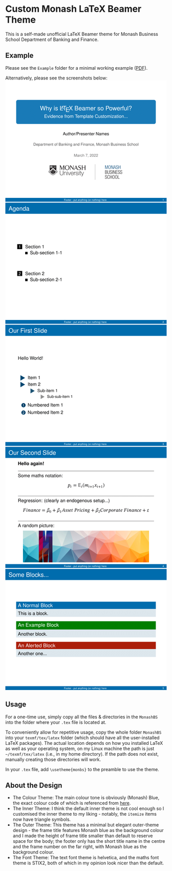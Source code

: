 # Custom Monash LaTeX Beamer Theme

This is a self-made unofficial LaTeX Beamer theme for Monash Business School Department of Banking and Finance. 

## Example

Please see the `Example` folder for a minimal working example ([PDF](Example/example.pdf)).

Alternatively, please see the screenshots below:
![](Example/screenshots/example-1.png)
![](Example/screenshots/example-2.png)
![](Example/screenshots/example-3.png)
![](Example/screenshots/example-4.png)
![](Example/screenshots/example-5.png)

## Usage

For a one-time use, simply copy all the files & directories in the `MonashBS` into the folder where your `.tex` file is located at.

To conveniently allow for repetitive usage, copy the whole folder `MonashBS` into your `texmf/tex/latex` folder (which should have all the user-installed LaTeX packages). The actual location depends on how you installed LaTeX as well as your operating system, on my Linux machine the path is just `~/texmf/tex/latex` (i.e., in my home directory). If the path does not exist, manually creating those directories will work.

In your `.tex` file, add `\usetheme{monbs}` to the preamble to use the theme. 

## About the Design

- The Colour Theme: The main colour tone is obviously (Monash) Blue, the exact colour code of which is referenced from [here](https://www.monash.edu/__data/assets/pdf_file/0004/1656508/9.-Digital-Guidelines.pdf). 
- The Inner Theme: I think the default inner theme is not cool enough so I customised the inner theme to my liking - notably, the `itemize` items now have triangle symbols. 
- The Outer Theme: This theme has a minimal but elegant outer-theme design - the frame title features Monash blue as the background colour and I made the height of frame title smaller than default to reserve space for the body; the footer only has the short title name in the centre and the frame number on the far right, with Monash blue as the background colour. 
- The Font Theme: The text font theme is helvetica, and the maths font theme is STIX2, both of which in my opinion look nicer than the default.
